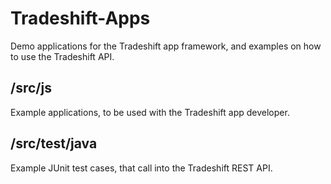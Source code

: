 Tradeshift-Apps
===============

Demo applications for the Tradeshift app framework, and examples on how to use the Tradeshift API.

/src/js
-------

Example applications, to be used with the Tradeshift app developer.

/src/test/java
--------------

Example JUnit test cases, that call into the Tradeshift REST API.
